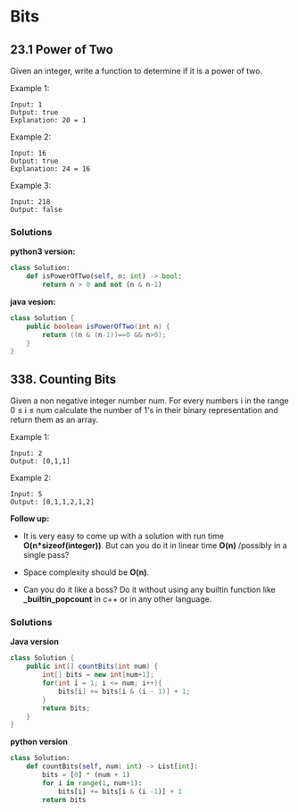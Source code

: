 # Bits

## 23.1 Power of Two

Given an integer, write a function to determine if it is a power of two.

Example 1:

    Input: 1
    Output: true 
    Explanation: 20 = 1

Example 2:

    Input: 16
    Output: true
    Explanation: 24 = 16

Example 3:

    Input: 218
    Output: false

### Solutions

**python3 version:**

```python
class Solution:
    def isPowerOfTwo(self, n: int) -> bool:
        return n > 0 and not (n & n-1)

```

**java vesion:**

```java
class Solution {
    public boolean isPowerOfTwo(int n) {
        return ((n & (n-1))==0 && n>0);
    }
}
```

## 338. Counting Bits

Given a non negative integer number num. For every numbers i in the range 0 ≤ i ≤ num calculate the number of 1's in their binary representation and return them as an array.

Example 1:

    Input: 2
    Output: [0,1,1]

Example 2:

    Input: 5
    Output: [0,1,1,2,1,2]

**Follow up:**

- It is very easy to come up with a solution with run time **O(n*sizeof(integer))**. But can you do it in linear time **O(n)** /possibly in a single pass?

- Space complexity should be **O(n)**.

- Can you do it like a boss? Do it without using any builtin function like **_builtin_popcount** in c++ or in any other language.

### Solutions

**Java version**

```java
class Solution {
    public int[] countBits(int num) {
        int[] bits = new int[num+1];
        for(int i = 1; i <= num; i++){
            bits[i] += bits[i & (i - 1)] + 1;
        }
        return bits;
    }
}
```

**python version**

```python
class Solution:
    def countBits(self, num: int) -> List[int]:
        bits = [0] * (num + 1)
        for i in range(1, num+1):
            bits[i] += bits[i & (i -1)] + 1
        return bits
```